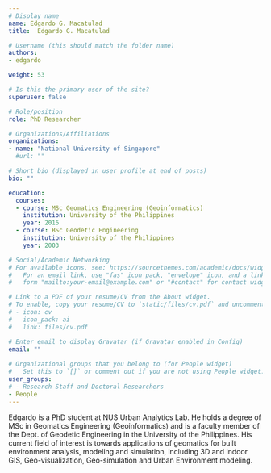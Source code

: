 ```yaml
---
# Display name
name: Edgardo G. Macatulad
title:  Edgardo G. Macatulad

# Username (this should match the folder name)
authors:
- edgardo

weight: 53

# Is this the primary user of the site?
superuser: false

# Role/position
role: PhD Researcher

# Organizations/Affiliations
organizations:
- name: "National University of Singapore"
  #url: ""

# Short bio (displayed in user profile at end of posts)
bio: ""

education:
  courses:
  - course: MSc Geomatics Engineering (Geoinformatics)
    institution: University of the Philippines
    year: 2016
  - course: BSc Geodetic Engineering
    institution: University of the Philippines
    year: 2003

# Social/Academic Networking
# For available icons, see: https://sourcethemes.com/academic/docs/widgets/#icons
#   For an email link, use "fas" icon pack, "envelope" icon, and a link in the
#   form "mailto:your-email@example.com" or "#contact" for contact widget.

# Link to a PDF of your resume/CV from the About widget.
# To enable, copy your resume/CV to `static/files/cv.pdf` and uncomment the lines below.  
# - icon: cv
#   icon_pack: ai
#   link: files/cv.pdf

# Enter email to display Gravatar (if Gravatar enabled in Config)
email: ""
  
# Organizational groups that you belong to (for People widget)
#   Set this to `[]` or comment out if you are not using People widget.  
user_groups:
# - Research Staff and Doctoral Researchers
- People
---
```


Edgardo is a PhD student at NUS Urban Analytics Lab.
He holds a degree of MSc in Geomatics Engineering (Geoinformatics) and is a faculty member of the Dept. of Geodetic Engineering in the University of the Philippines.
His current field of interest is towards applications of geomatics for built environment analysis, modeling and simulation, including 3D and indoor GIS, Geo-visualization, Geo-simulation and Urban Environment modeling.
